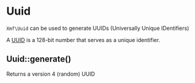 # Uuid

`Xmf\Uuid` can be used to generate UUIDs \(Universally Unique IDentifiers\)

A [UUID](https://en.wikipedia.org/wiki/Universally_unique_identifier) is a 128-bit number that serves as a unique identifier.

## Uuid::generate\(\)

Returns a version 4 \(random\) UUID

